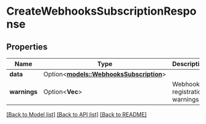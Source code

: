 # CreateWebhooksSubscriptionResponse

## Properties

Name | Type | Description | Notes
------------ | ------------- | ------------- | -------------
**data** | Option<[**models::WebhooksSubscription**](WebhooksSubscription.md)> |  | [optional]
**warnings** | Option<**Vec<String>**> | Webhooks registration warnings | [optional]

[[Back to Model list]](../README.md#documentation-for-models) [[Back to API list]](../README.md#documentation-for-api-endpoints) [[Back to README]](../README.md)


